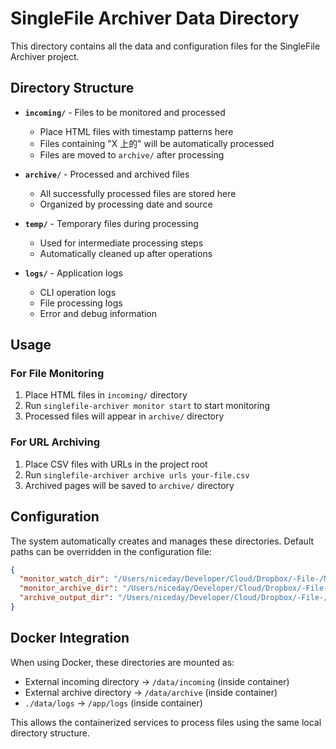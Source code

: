 # SingleFile Archiver Data Directory

This directory contains all the data and configuration files for the SingleFile Archiver project.

## Directory Structure

- **`incoming/`** - Files to be monitored and processed
  - Place HTML files with timestamp patterns here
  - Files containing "X 上的" will be automatically processed
  - Files are moved to `archive/` after processing

- **`archive/`** - Processed and archived files  
  - All successfully processed files are stored here
  - Organized by processing date and source

- **`temp/`** - Temporary files during processing
  - Used for intermediate processing steps
  - Automatically cleaned up after operations

- **`logs/`** - Application logs
  - CLI operation logs
  - File processing logs
  - Error and debug information

## Usage

### For File Monitoring
1. Place HTML files in `incoming/` directory
2. Run `singlefile-archiver monitor start` to start monitoring
3. Processed files will appear in `archive/` directory

### For URL Archiving  
1. Place CSV files with URLs in the project root
2. Run `singlefile-archiver archive urls your-file.csv`
3. Archived pages will be saved to `archive/` directory

## Configuration

The system automatically creates and manages these directories. Default paths can be overridden in the configuration file:

```json
{
  "monitor_watch_dir": "/Users/niceday/Developer/Cloud/Dropbox/-File-/Mac-Download",
  "monitor_archive_dir": "/Users/niceday/Developer/Cloud/Dropbox/-File-/Archive/Web", 
  "archive_output_dir": "/Users/niceday/Developer/Cloud/Dropbox/-File-/Archive/Web"
}
```

## Docker Integration

When using Docker, these directories are mounted as:
- External incoming directory → `/data/incoming` (inside container)
- External archive directory → `/data/archive` (inside container)  
- `./data/logs` → `/app/logs` (inside container)

This allows the containerized services to process files using the same local directory structure.